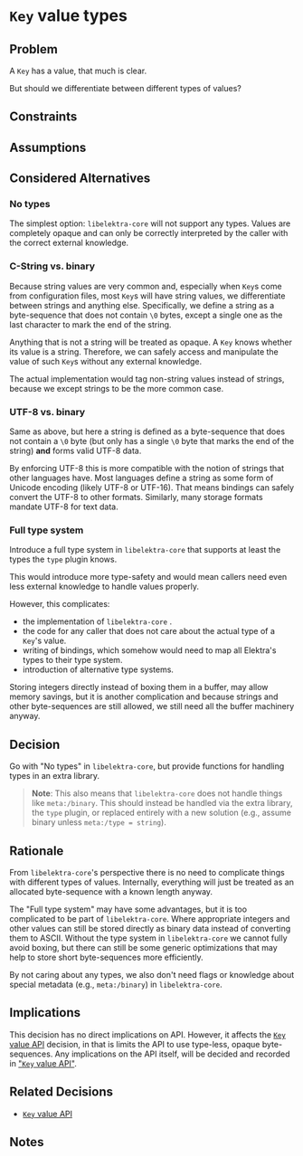 # `Key` value types

## Problem

A `Key` has a value, that much is clear.

But should we differentiate between different types of values?

## Constraints

## Assumptions

## Considered Alternatives

### No types

The simplest option: `libelektra-core` will not support any types.
Values are completely opaque and can only be correctly interpreted by the caller with the correct external knowledge.

### C-String vs. binary

Because string values are very common and, especially when `Key`s come from configuration files, most `Key`s will have string values, we differentiate between strings and anything else.
Specifically, we define a string as a byte-sequence that does not contain `\0` bytes, except a single one as the last character to mark the end of the string.

Anything that is not a string will be treated as opaque.
A `Key` knows whether its value is a string.
Therefore, we can safely access and manipulate the value of such `Key`s without any external knowledge.

The actual implementation would tag non-string values instead of strings, because we except strings to be the more common case.

### UTF-8 vs. binary

Same as above, but here a string is defined as a byte-sequence that does not contain a `\0` byte (but only has a single `\0` byte that marks the end of the string) **and** forms valid UTF-8 data.

By enforcing UTF-8 this is more compatible with the notion of strings that other languages have.
Most languages define a string as some form of Unicode encoding (likely UTF-8 or UTF-16).
That means bindings can safely convert the UTF-8 to other formats.
Similarly, many storage formats mandate UTF-8 for text data.

### Full type system

Introduce a full type system in `libelektra-core` that supports at least the types the `type` plugin knows.

This would introduce more type-safety and would mean callers need even less external knowledge to handle values properly.

However, this complicates:

- the implementation of `libelektra-core` .
- the code for any caller that does not care about the actual type of a `Key`'s value.
- writing of bindings, which somehow would need to map all Elektra's types to their type system.
- introduction of alternative type systems.

Storing integers directly instead of boxing them in a buffer, may allow memory savings, but it is another complication and because strings and other byte-sequences are still allowed, we still need all the buffer machinery anyway.

## Decision

Go with "No types" in `libelektra-core`, but provide functions for handling types in an extra library.

> **Note**: This also means that `libelektra-core` does not handle things like `meta:/binary`.
> This should instead be handled via the extra library, the `type` plugin, or replaced entirely with a new solution (e.g., assume binary unless `meta:/type = string`).

## Rationale

From `libelektra-core`'s perspective there is no need to complicate things with different types of values.
Internally, everything will just be treated as an allocated byte-sequence with a known length anyway.

The "Full type system" may have some advantages, but it is too complicated to be part of `libelektra-core`.
Where appropriate integers and other values can still be stored directly as binary data instead of converting them to ASCII.
Without the type system in `libelektra-core` we cannot fully avoid boxing, but there can still be some generic optimizations that may help to store short byte-sequences more efficiently.

By not caring about any types, we also don't need flags or knowledge about special metadata (e.g., `meta:/binary`) in `libelektra-core`.

## Implications

This decision has no direct implications on API.
However, it affects the [`Key` value API](../0_drafts/key_value.md) decision, in that is limits the API to use type-less, opaque byte-sequences.
Any implications on the API itself, will be decided and recorded in ["`Key` value API"](../0_drafts/key_value.md).

## Related Decisions

- [`Key` value API](../0_drafts/key_value.md)

## Notes
